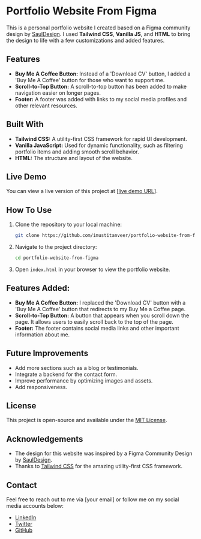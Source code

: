 # Portfolio Website From Figma

This is a personal portfolio website I created based on a Figma community design by [SaulDesign](https://www.figma.com/community/file/1175755450846438274/portfolio-website-design). I used **Tailwind CSS**, **Vanilla JS**, and **HTML** to bring the design to life with a few customizations and added features.

## Features

- **Buy Me A Coffee Button:** Instead of a 'Download CV' button, I added a 'Buy Me A Coffee' button for those who want to support me.
- **Scroll-to-Top Button:** A scroll-to-top button has been added to make navigation easier on longer pages.
- **Footer:** A footer was added with links to my social media profiles and other relevant resources.

## Built With

- **Tailwind CSS:** A utility-first CSS framework for rapid UI development.
- **Vanilla JavaScript:** Used for dynamic functionality, such as filtering portfolio items and adding smooth scroll behavior.
- **HTML:** The structure and layout of the website.

## Live Demo

You can view a live version of this project at [[live demo URL](https://main.d1bihova58r1gq.amplifyapp.com/)].

## How To Use

1. Clone the repository to your local machine:
   ```bash
   git clone https://github.com/imustitanveer/portfolio-website-from-figma.git
   ```
2. Navigate to the project directory:
   ```bash
   cd portfolio-website-from-figma
   ```
3. Open `index.html` in your browser to view the portfolio website.

## Features Added:

- **Buy Me A Coffee Button:** I replaced the 'Download CV' button with a 'Buy Me A Coffee' button that redirects to my Buy Me a Coffee page.
- **Scroll-to-Top Button:** A button that appears when you scroll down the page. It allows users to easily scroll back to the top of the page.
- **Footer:** The footer contains social media links and other important information about me.

## Future Improvements

- Add more sections such as a blog or testimonials.
- Integrate a backend for the contact form.
- Improve performance by optimizing images and assets.
- Add responsiveness.

## License

This project is open-source and available under the [MIT License](LICENSE).

## Acknowledgements

- The design for this website was inspired by a Figma Community Design by [SaulDesign](https://www.figma.com/community/file/1175755450846438274/portfolio-website-design).
- Thanks to [Tailwind CSS](https://tailwindcss.com/) for the amazing utility-first CSS framework.

## Contact

Feel free to reach out to me via [your email] or follow me on my social media accounts below:

- [LinkedIn](https://www.linkedin.com/in/mustassum-tanvir/)
- [Twitter](https://twitter.com/mustassum_t)
- [GitHub](https://github.com/imustitanveer)
